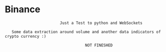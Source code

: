 # Binance
                            Just a Test to python and WebSockets
                                                           
       Some data extraction around volume and another data indicators of crypto currency :)
                                                                        
                                       NOT FINESHED
